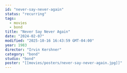 ```yaml
---
id: "never-say-never-again"
status: "recurring"
tags:
  - movies
  - bond
title: "Never Say Never Again"
date: "2024-02-07"
modified: "2025-10-16 16:43:59 GMT-04:00"
year: 1983
director: "Irvin Kershner"
category: "bond"
studio: "bond"
poster: "[[movies/posters/never-say-never-again.jpg]]"
---
```

